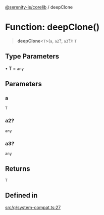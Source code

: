 [@serenity-is/corelib](../README.md) / deepClone

# Function: deepClone()

> **deepClone**\<`T`\>(`a`, `a2`?, `a3`?): `T`

## Type Parameters

• **T** = `any`

## Parameters

### a

`T`

### a2?

`any`

### a3?

`any`

## Returns

`T`

## Defined in

[src/q/system-compat.ts:27](https://github.com/serenity-is/serenity/blob/master/packages/corelib/src/q/system-compat.ts#L27)
